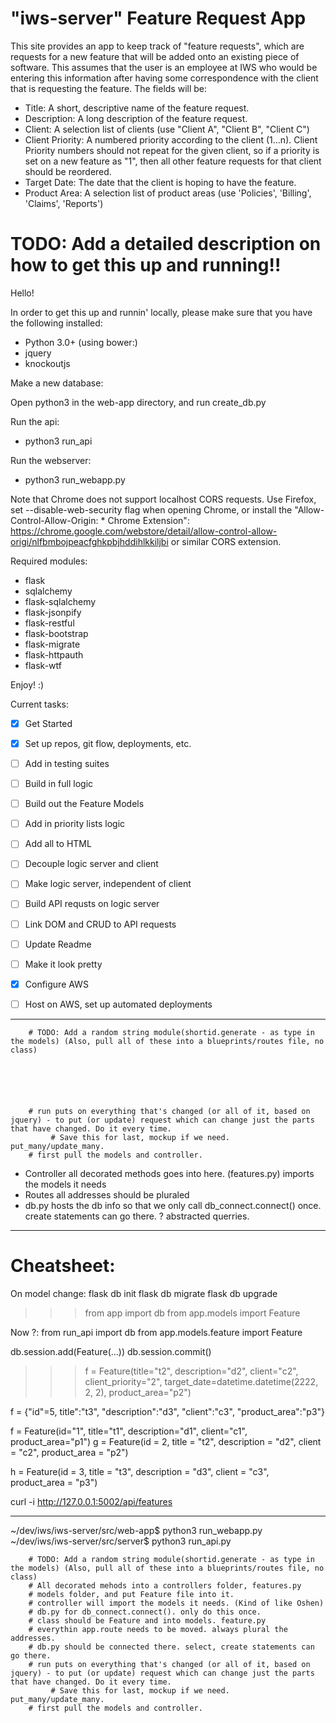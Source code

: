 # "iws-server" Feature Request App

This site provides an app to keep track of "feature requests", which are requests for a new feature that will be added onto an existing piece of software. This assumes that the user is an employee at IWS who would be entering this information after having some correspondence with the client that is requesting the feature. The fields will be:

* Title: A short, descriptive name of the feature request.
* Description: A long description of the feature request.
* Client: A selection list of clients (use "Client A", "Client B", "Client C")
* Client Priority: A numbered priority according to the client (1...n). Client Priority numbers should not repeat for the given client, so if a priority is set on a new feature as "1", then all other feature requests for that client should be reordered.
* Target Date: The date that the client is hoping to have the feature.
* Product Area: A selection list of product areas (use 'Policies', 'Billing', 'Claims', 'Reports')


# TODO: Add a detailed description on how to get this up and running!!

Hello!

In order to get this up and runnin' locally, please make sure that you have the following installed:

* Python 3.0+
(using bower:)
* jquery
* knockoutjs

Make a new database:

Open python3 in the web-app directory, and run create_db.py

Run the api:
* python3 run_api

Run the webserver:

* python3 run_webapp.py

Note that Chrome does not support localhost CORS requests. Use Firefox, set --disable-web-security flag when opening Chrome, or install the "Allow-Control-Allow-Origin: * Chrome Extension": https://chrome.google.com/webstore/detail/allow-control-allow-origi/nlfbmbojpeacfghkpbjhddihlkkiljbi
or similar CORS extension.



Required modules:
* flask 
* sqlalchemy 
* flask-sqlalchemy
* flask-jsonpify 
* flask-restful
* flask-bootstrap
* flask-migrate
* flask-httpauth
* flask-wtf





Enjoy! :)

Current tasks:

- [x] Get Started
- [x] Set up repos, git flow, deployments, etc.
- [ ] Add in testing suites

- [ ] Build in full logic
- [ ] Build out the Feature Models
- [ ] Add in priority lists logic
- [ ] Add all to HTML

- [ ] Decouple logic server and client
- [ ] Make logic server, independent of client
- [ ] Build API requsts on logic server
- [ ] Link DOM and CRUD to API requests
- [ ] Update Readme

- [ ] Make it look pretty
- [x] Configure AWS
- [ ] Host on AWS, set up automated deployments

__________________________________________________

		# TODO: Add a random string module(shortid.generate - as type in the models) (Also, pull all of these into a blueprints/routes file, no class)
		
		
		
		
		
		
		# run puts on everything that's changed (or all of it, based on jquery) - to put (or update) request which can change just the parts that have changed. Do it every time.
			 # Save this for last, mockup if we need. put_many/update_many.
		# first pull the models and controller.










* Controller
	all decorated methods goes into here. (features.py)
	imports the models it needs
* Routes
	all addresses should be pluraled
* db.py
	hosts the db info so that we only call db_connect.connect() once.
	create statements can go there. ? abstracted querries.


__________________________________________________



# Cheatsheet:

On model change:
flask db init
flask db migrate
flask db upgrade

>>> from app import db
>>> from app.models import Feature

Now ?:
from run_api import db
from app.models.feature import Feature


db.session.add(Feature(...))
db.session.commit()

>>> f = Feature(title="t2", description="d2", client="c2", client_priority="2", target_date=datetime.datetime(2222, 2, 2), product_area="p2")

f = {"id"=5, title":"t3", "description":"d3", "client":"c3", "product_area":"p3"}


f = Feature(id="1", title="t1", description="d1", client="c1", product_area="p1")
g = Feature(id = 2, title = "t2", description = "d2", client = "c2", product_area = "p2")

h = Feature(id = 3, title = "t3", description = "d3", client = "c3", product_area = "p3")


curl -i http://127.0.0.1:5002/api/features

_______________________________
~/dev/iws/iws-server/src/web-app$ python3 run_webapp.py
~/dev/iws/iws-server/src/server$ python3 run_api.py


		# TODO: Add a random string module(shortid.generate - as type in the models) (Also, pull all of these into a blueprints/routes file, no class)
		# All decorated mehods into a controllers folder, features.py
		# models folder, and put Feature file into it.
		# controller will import the models it needs. (Kind of like Oshen)
		# db.py for db_connect.connect(). only do this once. 
		# class should be Feature and into models. feature.py
		# everythin app.route needs to be moved. always plural the addresses.
		# db.py should be connected there. select, create statements can go there.
		# run puts on everything that's changed (or all of it, based on jquery) - to put (or update) request which can change just the parts that have changed. Do it every time.
			 # Save this for last, mockup if we need. put_many/update_many.
		# first pull the models and controller.